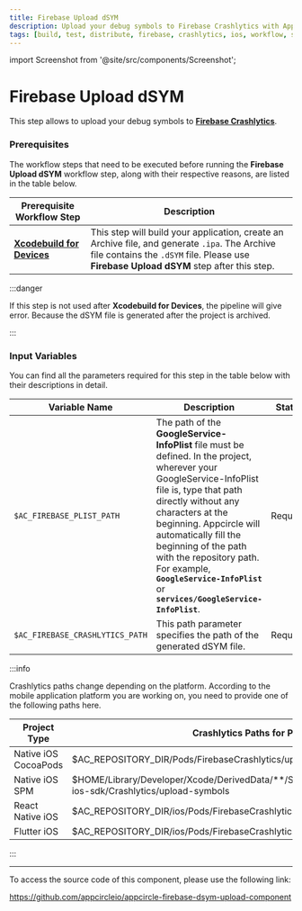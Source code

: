 ```yaml
---
title: Firebase Upload dSYM 
description: Upload your debug symbols to Firebase Crashlytics with Appcircle. Streamline your iOS app development and debugging processes.
tags: [build, test, distribute, firebase, crashlytics, ios, workflow, step]
---
```


import Screenshot from '@site/src/components/Screenshot';

# Firebase Upload dSYM

This step allows to upload your debug symbols to [**Firebase Crashlytics**](https://firebase.google.com/docs/crashlytics/get-deobfuscated-reports?hl=tr&platform=ios). 

### Prerequisites

The workflow steps that need to be executed before running the **Firebase Upload dSYM** workflow step, along with their respective reasons, are listed in the table below.

| Prerequisite Workflow Step                      | Description                                     |
|-------------------------------------------------|-------------------------------------------------|
| [**Xcodebuild for Devices**](https://docs.appcircle.io/workflows/ios-specific-workflow-steps/#xcodebuild-for-devices-archive--export) | This step will build your application, create an Archive file, and generate `.ipa`. The Archive file contains the `.dSYM` file. Please use **Firebase Upload dSYM** step after this step. |

<Screenshot url='https://cdn.appcircle.io/docs/assets/BE2581-dsym_step_order.png' />

:::danger

If this step is not used after **Xcodebuild for Devices**, the pipeline will give error. Because the dSYM file is generated after the project is archived. 

:::

### Input Variables

You can find all the parameters required for this step in the table below with their descriptions in detail.

<Screenshot url='https://cdn.appcircle.io/docs/assets/BE2581-dsymInput.png' />

| Variable Name                            | Description                         | Status           |
|-------------------------------|------------------------------------------------|------------------|
| `$AC_FIREBASE_PLIST_PATH`         | The path of the **GoogleService-InfoPlist** file must be defined. In the project, wherever your GoogleService-InfoPlist file is, type that path directly without any characters at the beginning. Appcircle will automatically fill the beginning of the path with the repository path. For example, **`GoogleService-InfoPlist`** or **`services/GoogleService-InfoPlist`**.  | Required |
| `$AC_FIREBASE_CRASHLYTICS_PATH`               | This path parameter specifies the path of the generated dSYM file.  | Required |

:::info

Crashlytics paths change depending on the platform. According to the mobile application platform you are working on, you need to provide one of the following paths here.

| Project Type         | Crashlytics Paths for Platforms                                                                                   |
|----------------------|-------------------------------------------------------------------------------------------------------------------|
| Native iOS CocoaPods | $AC_REPOSITORY_DIR/Pods/FirebaseCrashlytics/upload-symbols                                                        |
| Native iOS SPM       | $HOME/Library/Developer/Xcode/DerivedData/**/SourcePackages/checkouts/firebase-ios-sdk/Crashlytics/upload-symbols |
| React Native iOS     | $AC_REPOSITORY_DIR/ios/Pods/FirebaseCrashlytics/upload-symbols                                                    |
| Flutter iOS          | $AC_REPOSITORY_DIR/ios/Pods/FirebaseCrashlytics/upload-symbols                                                    |

:::

---

To access the source code of this component, please use the following link:

https://github.com/appcircleio/appcircle-firebase-dsym-upload-component